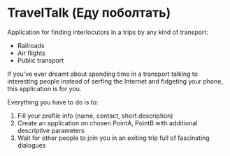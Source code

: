 # TravelTalk (Еду поболтать)
Application for finding interlocutors in a trips by any kind of transport:
* Railroads
* Air flights
* Public transport

If you've ever dreamt about spending time in a transport talking to interesting people instead of
serfing the Internet and fidgeting your phone, this application is for you.

Everything you have to do is to:
1. Fill your profile info (name, contact, short description)
2. Create an application on chosen PointA, PointB with additional descriptive parameters
3. Wait for other people to join you in an exiting trip full of fascinating dialogues

